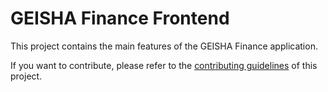 # GEISHA Finance Frontend

This project contains the main features of the GEISHA Finance application.

If you want to contribute, please refer to the [contributing guidelines](./CONTRIBUTING.md) of this project.
